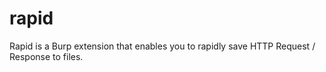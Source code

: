 # rapid
Rapid is a Burp extension that enables you to rapidly save HTTP Request / Response to files.
